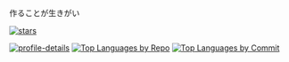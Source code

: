 
作ることが生きがい

[![stars](https://img.shields.io/github/stars/hi2ma-bu4)](https://github.com/hi2ma-bu4)

[![profile-details](http://github-profile-summary-cards.vercel.app/api/cards/profile-details?username=hi2ma-bu4&theme=discord_old_blurple)](https://github.com/vn7n24fzkq/github-profile-summary-cards)
[![Top Languages by Repo](http://github-profile-summary-cards.vercel.app/api/cards/repos-per-language?username=hi2ma-bu4&theme=discord_old_blurple)](https://github.com/vn7n24fzkq/github-profile-summary-cards)
[![Top Languages by Commit](http://github-profile-summary-cards.vercel.app/api/cards/most-commit-language?username=hi2ma-bu4&theme=discord_old_blurple)](https://github.com/vn7n24fzkq/github-profile-summary-cards)

<!--
いらないのでコメントアウト
[![trophy](https://github-profile-trophy.vercel.app/?username=hi2ma-bu4&theme=onedark)]([https://github-profile-trophy.vercel.app/?username=hi2ma-bu4&theme=tokyonight](https://github.com/ryo-ma/github-profile-trophy))

[![codeium](https://codeium.com/profile/snow/card.png)](https://codeium.com/profile/snow)
-->
